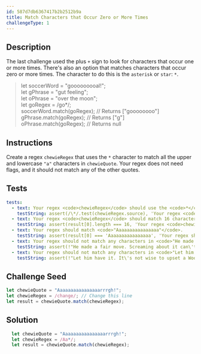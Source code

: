 ```yaml
---
id: 587d7db6367417b2b2512b9a
title: Match Characters that Occur Zero or More Times
challengeType: 1
---
```


## Description
<section id='description'>
The last challenge used the plus <code>+</code> sign to look for characters that occur one or more times. There's also an option that matches characters that occur zero or more times.
The character to do this is the <code>asterisk</code> or <code>star</code>: <code>*</code>.
<blockquote>let soccerWord = "gooooooooal!";<br>let gPhrase = "gut feeling";<br>let oPhrase = "over the moon";<br>let goRegex = /go*/;<br>soccerWord.match(goRegex); // Returns ["goooooooo"]<br>gPhrase.match(goRegex); // Returns ["g"]<br>oPhrase.match(goRegex); // Returns null</blockquote>
</section>

## Instructions
<section id='instructions'>
Create a regex <code>chewieRegex</code> that uses the <code>*</code> character to match all the upper and lowercase <code>"a"</code> characters in <code>chewieQuote</code>. Your regex does not need flags, and it should not match any of the other quotes.
</section>

## Tests
<section id='tests'>

```yml
tests:
  - text: Your regex <code>chewieRegex</code> should use the <code>*</code> character to match zero or more <code>a</code> characters.
    testString: assert(/\*/.test(chewieRegex.source), 'Your regex <code>chewieRegex</code> should use the <code>*</code> character to match zero or more <code>a</code> characters.');
  - text: Your regex <code>chewieRegex</code> should match 16 characters.
    testString: assert(result[0].length === 16, 'Your regex <code>chewieRegex</code> should match 16 characters.');
  - text: Your regex should match <code>"Aaaaaaaaaaaaaaaa"</code>.
    testString: assert(result[0] === 'Aaaaaaaaaaaaaaaa', 'Your regex should match <code>"Aaaaaaaaaaaaaaaa"</code>.');
  - text: Your regex should not match any characters in <code>"He made a fair move. Screaming about it can&#39t help you."</code>
    testString: assert(!"He made a fair move. Screaming about it can\'t help you.".match(chewieRegex), 'Your regex should not match any characters in <code>"He made a fair move. Screaming about it can&#39t help you."</code>');
  - text: Your regex should not match any characters in <code>"Let him have it. It&#39s not wise to upset a Wookiee."</code>
    testString: assert(!"Let him have it. It\'s not wise to upset a Wookiee.".match(chewieRegex), 'Your regex should not match any characters in <code>"Let him have it. It&#39s not wise to upset a Wookiee."</code>');

```

</section>

## Challenge Seed
<section id='challengeSeed'>

<div id='js-seed'>

```js
let chewieQuote = "Aaaaaaaaaaaaaaaarrrgh!";
let chewieRegex = /change/; // Change this line
let result = chewieQuote.match(chewieRegex);
```

</div>



</section>

## Solution
<section id='solution'>

```js
  let chewieQuote = "Aaaaaaaaaaaaaaaarrrgh!";
  let chewieRegex = /Aa*/;
  let result = chewieQuote.match(chewieRegex);
```
</section>
